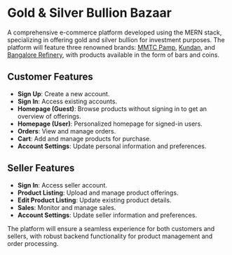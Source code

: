 # Gold & Silver Bullion Bazaar

A comprehensive e-commerce platform developed using the MERN stack, specializing in offering gold and silver bullion for investment purposes. The platform will feature three renowned brands: [MMTC Pamp](https://www.mmtcpamp.com/), [Kundan](https://www.kundangroup.com/), and [Bangalore Refinery](https://www.bangalorerefinery.com/), with products available in the form of bars and coins.

## Customer Features

- **Sign Up**: Create a new account.
- **Sign In**: Access existing accounts.
- **Homepage (Guest)**: Browse products without signing in to get an overview of offerings.
- **Homepage (User)**: Personalized homepage for signed-in users.
- **Orders**: View and manage orders.
- **Cart**: Add and manage products for purchase.
- **Account Settings**: Update personal information and preferences.

## Seller Features

- **Sign In**: Access seller account.
- **Product Listing**: Upload and manage product offerings.
- **Edit Product Listing**: Update existing product details.
- **Sales**: Monitor and manage sales.
- **Account Settings**: Update seller information and preferences.

The platform will ensure a seamless experience for both customers and sellers, with robust backend functionality for product management and order processing.
